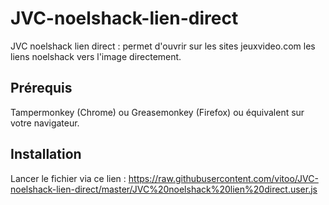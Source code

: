 # JVC-noelshack-lien-direct
JVC noelshack lien direct : permet d'ouvrir sur les sites jeuxvideo.com les liens noelshack vers l'image directement.

## Prérequis

Tampermonkey (Chrome) ou Greasemonkey (Firefox) ou équivalent sur votre navigateur. 

## Installation

Lancer le fichier via ce lien : https://raw.githubusercontent.com/vitoo/JVC-noelshack-lien-direct/master/JVC%20noelshack%20lien%20direct.user.js

